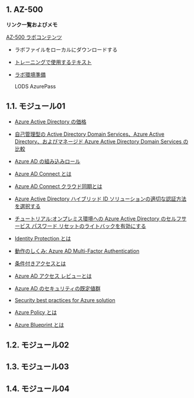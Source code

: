 ## 1. **AZ-500**

**リンク一覧およびメモ**

[AZ-500 ラボコンテンツ](https://microsoftlearning.github.io/AZ-500JA-AzureSecurityTechnologies/)
- ラボファイルをローカルにダウンロードする

- [トレーニングで使用するテキスト](https://docs.microsoft.com/ja-jp/users/msftofficialcurriculum-4292/collections/neqjf5m83e37x4?wt.mc_id=esi_m2l_content_wwl)

- [ラボ環境準備](/PDF/01-01-ラボ環境準備.pdf)
 
  LODS
  AzurePass


## 1.1. モジュール01
- [Azure Active Directory の価格](https://www.microsoft.com/ja-jp/security/business/identity-access-management/azure-ad-pricing?rtc=1)
- [自己管理型の Active Directory Domain Services、Azure Active Directory、およびマネージド Azure Active Directory Domain Services の比較](https://docs.microsoft.com/ja-jp/azure/active-directory-domain-services/compare-identity-solutions)
- [Azure AD の組み込みロール](https://docs.microsoft.com/ja-jp/azure/active-directory/roles/permissions-reference)

- [Azure AD Connect とは](https://docs.microsoft.com/ja-jp/azure/active-directory/hybrid/whatis-azure-ad-connect)
- [Azure AD Connect クラウド同期とは](https://docs.microsoft.com/ja-jp/azure/active-directory/cloud-sync/what-is-cloud-sync)
- [Azure Active Directory ハイブリッド ID ソリューションの適切な認証方法を選択する](https://docs.microsoft.com/ja-jp/azure/active-directory/hybrid/choose-ad-authn)
- [チュートリアル:オンプレミス環境への Azure Active Directory のセルフサービス パスワード リセットのライトバックを有効にする](https://docs.microsoft.com/ja-jp/azure/active-directory/authentication/tutorial-enable-sspr-writeback)

- [Identity Protection とは](https://docs.microsoft.com/ja-jp/azure/active-directory/identity-protection/overview-identity-protection)
- [動作のしくみ: Azure AD Multi-Factor Authentication](https://docs.microsoft.com/ja-jp/azure/active-directory/authentication/concept-mfa-howitworks)
- [条件付きアクセスとは](https://docs.microsoft.com/ja-jp/azure/active-directory/conditional-access/overview)
- [Azure AD アクセス レビューとは](https://docs.microsoft.com/ja-jp/azure/active-directory/governance/access-reviews-overview)
- [Azure AD のセキュリティの既定値群](https://docs.microsoft.com/ja-jp/azure/active-directory/fundamentals/concept-fundamentals-security-defaults)

- [Security best practices for Azure solution](https://azure.microsoft.com/mediahandler/files/resourcefiles/security-best-practices-for-azure-solutions/Azure%20Security%20Best%20Practices.pdf)
- [Azure Policy とは](https://docs.microsoft.com/ja-jp/azure/governance/policy/overview)
- [Azure Blueprint とは](https://docs.microsoft.com/ja-jp/azure/governance/blueprints/overview)


## 1.2. モジュール02



## 1.3. モジュール03

## 1.4. モジュール04

